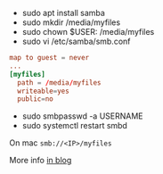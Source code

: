 - sudo apt install samba
- sudo mkdir /media/myfiles
- sudo chown $USER: /media/myfiles
- sudo vi /etc/samba/smb.conf
```conf
map to guest = never
...
[myfiles]
  path = /media/myfiles
  writeable=yes
  public=no
```

- sudo smbpasswd -a USERNAME
- sudo systemctl restart smbd

On mac `smb://<IP>/myfiles`

More info [in blog](https://chriskalos.notion.site/The-0-Home-Server-Written-Guide-5d5ff30f9bdd4dfbb9ce68f0d914f1f6#ad77305c83424605b859168b243ff81d)
